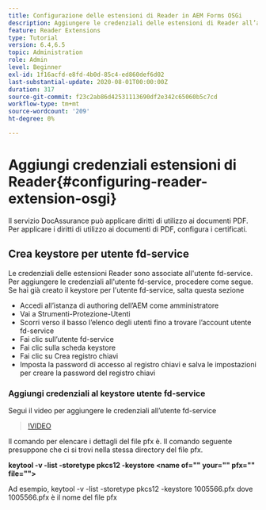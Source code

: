 ```yaml
---
title: Configurazione delle estensioni di Reader in AEM Forms OSGi
description: Aggiungere le credenziali delle estensioni di Reader all’archivio fonti attendibili in AEM Forms OSGi
feature: Reader Extensions
type: Tutorial
version: 6.4,6.5
topic: Administration
role: Admin
level: Beginner
exl-id: 1f16acfd-e8fd-4b0d-85c4-ed860def6d02
last-substantial-update: 2020-08-01T00:00:00Z
duration: 317
source-git-commit: f23c2ab86d42531113690df2e342c65060b5c7cd
workflow-type: tm+mt
source-wordcount: '209'
ht-degree: 0%

---
```


# Aggiungi credenziali estensioni di Reader{#configuring-reader-extension-osgi}

Il servizio DocAssurance può applicare diritti di utilizzo ai documenti PDF. Per applicare i diritti di utilizzo ai documenti di PDF, configura i certificati.

## Crea keystore per utente fd-service

Le credenziali delle estensioni Reader sono associate all&#39;utente fd-service. Per aggiungere le credenziali all&#39;utente fd-service, procedere come segue. Se hai già creato il keystore per l&#39;utente fd-service, salta questa sezione

* Accedi all’istanza di authoring dell’AEM come amministratore
* Vai a Strumenti-Protezione-Utenti
* Scorri verso il basso l’elenco degli utenti fino a trovare l’account utente fd-service
* Fai clic sull’utente fd-service
* Fai clic sulla scheda keystore
* Fai clic su Crea registro chiavi
* Imposta la password di accesso al registro chiavi e salva le impostazioni per creare la password del registro chiavi

### Aggiungi credenziali al keystore utente fd-service

Segui il video per aggiungere le credenziali all’utente fd-service

>[!VIDEO](https://video.tv.adobe.com/v/335849?quality=12&learn=on)


Il comando per elencare i dettagli del file pfx è. Il comando seguente presuppone che ci si trovi nella stessa directory del file pfx.

**keytool -v -list -storetype pkcs12 -keystore &lt;name of=&quot;&quot; your=&quot;&quot; pfx=&quot;&quot; file=&quot;&quot;>**

Ad esempio, keytool -v -list -storetype pkcs12 -keystore 1005566.pfx dove 1005566.pfx è il nome del file pfx
